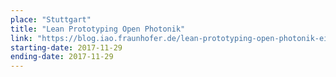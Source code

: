 ```yaml
---
place: "Stuttgart"
title: "Lean Prototyping Open Photonik"
link: "https://blog.iao.fraunhofer.de/lean-prototyping-open-photonik-ein-interdisziplinaeres-maker-experiment/"
starting-date: 2017-11-29
ending-date: 2017-11-29
---
```

